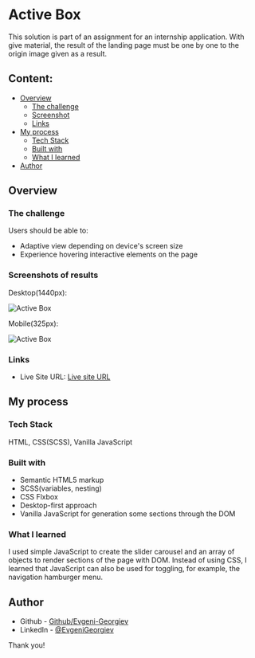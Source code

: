 # Active Box

This solution is part of an assignment for an internship application. With give material, the result of the landing page must be one by one to the origin image given as a result.

## Content:

- [Overview][1]
  - [The challenge][2]
  - [Screenshot][3]
  - [Links][4]
- [My process][5]
  - [Tech Stack][6]
  - [Built with][7]
  - [What I learned][8]
- [Author][9]

## Overview

### The challenge

Users should be able to:

- Adaptive view depending on device's screen size
- Experience hovering interactive elements on the page

### Screenshots of results

Desktop(1440px):

![Active Box][image-1]

Mobile(325px):

![Active Box][image-2]

### Links

- Live Site URL: [Live site URL][10]

## My process

### Tech Stack

HTML, CSS(SCSS), Vanilla JavaScript

### Built with

- Semantic HTML5 markup
- SCSS(variables, nesting)
- CSS Flxbox
- Desktop-first approach
- Vanilla JavaScript for generation some sections through the DOM

### What I learned

I used simple JavaScript to create the slider carousel and an array of objects to render sections of the page with DOM. Instead of using CSS, I learned that JavaScript can also be used for toggling, for example, the navigation hamburger menu.

## Author

- Github - [Github/Evgeni-Georgiev][11]
- LinkedIn - [@EvgeniGeorgiev][12]

Thank you!

[1]:	#overview
[2]:	#the-challenge
[3]:	#screenshot
[4]:	#links
[5]:	#my-process
[6]:	#tech-stack
[7]:	#built-with
[8]:	#what-i-learned
[9]:	#author
[10]:	https://active-box-landing-page.netlify.app/
[11]:	https://github.com/Evgeni-Georgiev/active-box
[12]:	https://www.linkedin.com/in/evgeni-georgiev-755921166/

[image-1]:	./designs/active-box-desktop-1440px.png
[image-2]:	./designs/active-box-mobile-325px.png